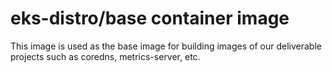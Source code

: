 # eks-distro/base container image

This image is used as the base image for building images of our deliverable projects such as coredns, metrics-server, etc.

